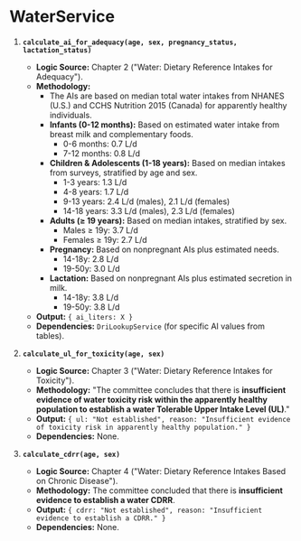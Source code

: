 # WaterService
1.  **`calculate_ai_for_adequacy(age, sex, pregnancy_status, lactation_status)`**
    *   **Logic Source:** Chapter 2 ("Water: Dietary Reference Intakes for Adequacy").
    *   **Methodology:**
        *   The AIs are based on median total water intakes from NHANES (U.S.) and CCHS Nutrition 2015 (Canada) for apparently healthy individuals.
        *   **Infants (0-12 months):** Based on estimated water intake from breast milk and complementary foods.
            *   0-6 months: 0.7 L/d
            *   7-12 months: 0.8 L/d
        *   **Children & Adolescents (1-18 years):** Based on median intakes from surveys, stratified by age and sex.
            *   1-3 years: 1.3 L/d
            *   4-8 years: 1.7 L/d
            *   9-13 years: 2.4 L/d (males), 2.1 L/d (females)
            *   14-18 years: 3.3 L/d (males), 2.3 L/d (females)
        *   **Adults (≥ 19 years):** Based on median intakes, stratified by sex.
            *   Males ≥ 19y: 3.7 L/d
            *   Females ≥ 19y: 2.7 L/d
        *   **Pregnancy:** Based on nonpregnant AIs plus estimated needs.
            *   14-18y: 2.8 L/d
            *   19-50y: 3.0 L/d
        *   **Lactation:** Based on nonpregnant AIs plus estimated secretion in milk.
            *   14-18y: 3.8 L/d
            *   19-50y: 3.8 L/d
    *   **Output:** `{ ai_liters: X }`
    *   **Dependencies:** `DriLookupService` (for specific AI values from tables).

2.  **`calculate_ul_for_toxicity(age, sex)`**
    *   **Logic Source:** Chapter 3 ("Water: Dietary Reference Intakes for Toxicity").
    *   **Methodology:** "The committee concludes that there is **insufficient evidence of water toxicity risk within the apparently healthy population to establish a water Tolerable Upper Intake Level (UL)**."
    *   **Output:** `{ ul: "Not established", reason: "Insufficient evidence of toxicity risk in apparently healthy population." }`
    *   **Dependencies:** None.

3.  **`calculate_cdrr(age, sex)`**
    *   **Logic Source:** Chapter 4 ("Water: Dietary Reference Intakes Based on Chronic Disease").
    *   **Methodology:** The committee concluded that there is **insufficient evidence to establish a water CDRR**.
    *   **Output:** `{ cdrr: "Not established", reason: "Insufficient evidence to establish a CDRR." }`
    *   **Dependencies:** None. 